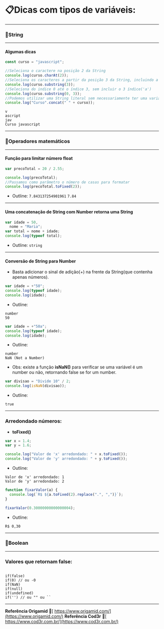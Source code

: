 # 📋Dicas com tipos de variáveis:

---

### :gem:String

---

#### Algumas dicas

```javascript
const curso = "javascript";

//Seleciona o caractere na posição 2 da String
console.log(curso.charAt(2));
//Seleciona os caracteres a partir da posição 3 da String, incluindo a posição 3
console.log(curso.substring(3));
//Seleciona do indice 0 até o índice 3, sem incluir o 3 índice('a')
console.log(curso.substring(0, 3));
//Podemos utilizar uma String literal sem necessariamente ter uma variável para utilizar seus métodos
console.log("Curso".concat(" " + curso));
```

```
v
ascript
jav
Curso javascript
```

---

### :gem:Operadores matemáticos

---

#### Função para limitar número float

```javascript
var precoTotal = 20 / 2.55;

console.log(precoTotal);
//Passamos como parâmetro o número de casas para formatar
console.log(precoTotal.toFixed(2));
```

- Outline:
  `7.843137254901961`
  `7.84`

---

#### Uma concatenação de String com Number retorna uma String

```javascript
var idade = 50,
  nome = "Maria";
var total = nome + idade;
console.log(typeof total);
```

- Outline:
  `string`

---

#### Conversão de String para Number

- Basta adicionar o sinal de adição(+) na frente da String(que contenha apenas números).

```javascript
var idade = +"50";
console.log(typeof idade);
console.log(idade);
```

- Outline:

```
number
50
```

```javascript
var idade = +"50a";
console.log(typeof idade);
console.log(idade);
```

- Outline:

```
number
NaN (Not a Number)
```

- Obs: existe a função **isNaN()** para verificar se uma variável é um number ou não, retornando false se for um number.

```javascript
var divisao = "Divide 10" / 2;
console.log(isNaN(divisao));
```

- Outline:

`true`

---

### Arredondado números:

- **toFixed()**

```javascript
var x = 1.4;
var y = 1.6;

console.log("Valor de 'x' arredondado: " + x.toFixed());
console.log("Valor de 'y' arredondado: " + y.toFixed());
```

- Outline:

```
Valor de 'x' arredondado: 1
Valor de 'y' arredondado: 2
```

```javascript
function fixarValor(a) {
  console.log(`R$ ${a.toFixed(2).replace(".", ",")}`);
}

fixarValor(0.30000000000000004);
```

- Outline:

```
R$ 0,30
```

---

### :gem:Boolean

---

### Valores que retornam false:

```

if(false)
if(0) // ou -0
if(NaN)
if(null)
if(undefined)
if('') // ou "" ou ``

```

---

**Referência Origamid** :mega:[ https://www.origamid.com/](https://www.origamid.com/)
**Referência Cod3r** :mega:[ https://www.cod3r.com.br/](https://www.cod3r.com.br/)
